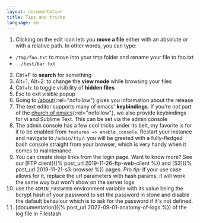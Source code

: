 ```yaml
---
layout: documentation
title: Tips and tricks
language: en
---
```


1. Clicking on the edit icon lets you **move a file** either with an absolute or with a relative path. In other words, you can type:
  - `/tmp/foo.txt` to move into your tmp folder and rename your file to foo.txt
  - `../test/bar.txt`
2. Ctrl+F to **search** for something
3. Alt+1, Alt+2: to change the **view mode** while browsing your files
4. Ctrl+h: to toggle visibility of **hidden files**
5. Esc to exit visible popup
6. Going to [/about](http://demo.filestash.app/about){:rel="nofollow"} gives you information about the release
7. The text editor supports many of emacs' **keybindings**. If you're not part of the [church of emacs](https://www.youtube.com/watch?v=ZAnWjQQufgs&t=22){:rel="nofollow"}, we also provide keybindings for vi and Sublime Text. This can be set via the admin console
8. The admin console has a few cool tricks under its belt, my favorite is for it to be enabled from `features => enable_console`. Restart your instance and navigate to `/admin/tty/`: you will be greeted with a fully-fledged bash console straight from your browser, which is very handy when it comes to maintenance.
9. You can create deep links from the login page. Want to know more? See our [FTP client]({% post_url 2019-11-26-ftp-web-client %}) and [S3]({% post_url 2019-11-21-s3-browser %}) pages. *Pro tip:* If your use case allows for it, replace the url parameters with hash params, it will work the same way but won't show on the server logs
10. use the `ADMIN_PASSWORD` environment variable with its value being the bcrypt hash of your password to set the password in stone and disable the default behaviour which is to ask for the password if it's not defined.
11. [documentation]({% post_url 2022-09-01-anatomy-of-logs %}) of the log file in Filestash
